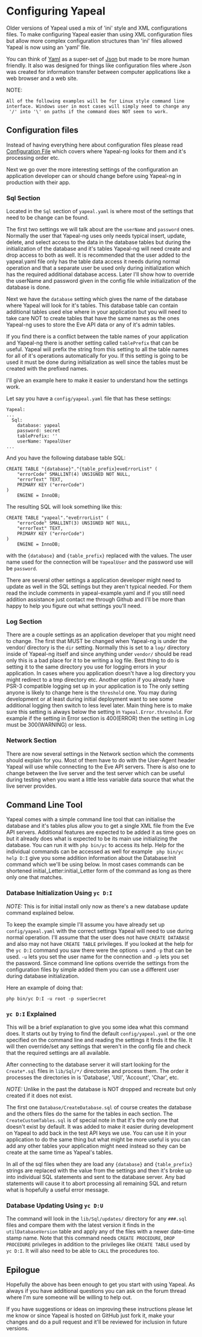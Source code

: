 Configuring Yapeal
==================

Older versions of Yapeal used a mix of 'ini' style and XML
configurations files. To make configuring Yapeal easier than using XML
configuration files but allow more complex configuration structures than
'ini' files allowed Yapeal is now using an 'yaml' file.

You can think of [Yaml](http://www.yaml.org/) as a super-set of
[Json](http://www.json.org/) but made to be more human friendly. It also
was designed for things like configuration files where Json was created
for information transfer between computer applications like a web
browser and a web site.

NOTE:

    All of the following examples will be for Linux style command line
    interface. Windows user in most cases will simply need to change any
     '/' into '\' on paths if the command does NOT seem to work.

## Configuration files

Instead of having everything here about configuration files please read
[Configuration File](docs/ConfigurationFiles.md) which covers where
Yapeal-ng looks for them and it's processing order etc.

Next we go over the more interesting settings of the configuration an
application developer can or should change before using Yapeal-ng in
production with their app.

### Sql Section

Located in the `Sql` section of `yapeal.yaml` is where most of the
settings that need to be change can be found.

The first two settings we will talk about are the `userName` and
`password` ones. Normally the user that Yapeal-ng uses only needs
typical insert, update, delete, and select access to the data in the
database tables but during the initialization of the database and it's
tables Yapeal-ng will need create and drop access to both as well. It is
recommended that the user added to the yapeal.yaml file only has the
table data access it needs during normal operation and that a separate
user be used only during initialization which has the required
additional database access. Later I'll show how to override the userName
and password given in the config file while initialization of the
database is done.

Next we have the `database` setting which gives the name of the database
where Yapeal will look for it's tables. This database table can contain
additional tables used else where in your application but you will need
to take care NOT to create tables that have the same names as the ones
Yapeal-ng uses to store the Eve API data or any of it's admin tables.

If you find there is a conflict between the table names of your
application and Yapeal-ng there is another setting called `tablePrefix`
that can be useful. Yapeal will prefix the string from this setting to
all the table names for all of it's operations automatically for you. If
this setting is going to be used it must be done during initialization
as well since the tables must be created with the prefixed names.

I'll give an example here to make it easier to understand how the
settings work.

Let say you have a `config/yapeal.yaml` file that has these settings:

```
Yapeal:
...
  Sql:
    database: yapeal
    password: secret
    tablePrefix: ''
    userName: YapealUser
...
```

And you have the following database table SQL:

```
CREATE TABLE "{database}"."{table_prefix}eveErrorList" (
    "errorCode" SMALLINT(4) UNSIGNED NOT NULL,
    "errorText" TEXT,
    PRIMARY KEY ("errorCode")
)
    ENGINE = InnoDB;
```

The resulting SQL will look something like this:

```
CREATE TABLE "yapeal"."eveErrorList" (
    "errorCode" SMALLINT(3) UNSIGNED NOT NULL,
    "errorText" TEXT,
    PRIMARY KEY ("errorCode")
)
    ENGINE = InnoDB;
```

with the `{database}` and `{table_prefix}` replaced with the values. The
user name used for the connection will be `YapealUser` and the password
use will be `password`.

There are several other settings a application developer might need to
update as well in the SQL settings but they aren't typical needed. For
them read the include comments in yapeal-example.yaml and if you still
need addition assistance just contact me through Github and I'll be more
than happy to help you figure out what settings you'll need.

### Log Section

There are a couple settings as an application developer that you might
need to change. The first that MUST be changed when Yapeal-ng is under
the vendor/ directory is the `dir` setting. Normally this is set to a
`log/` directory inside of  Yapeal-ng itself and since anything under
`vendor/` should be read only this is a bad place for it to be writing
a log file. Best thing to do is setting it to the same directory you use
for logging errors in your application. In cases where you application
doesn't have a log directory you might redirect to a tmp directory etc.
Another option if you already have PSR-3 compatible logging set up in
your application is to
The only setting anyone is likely to change here is the `threshold` one. You may during development or at least during
initial deployment want to see some additional logging then switch to less level later. Main thing here is to make sure
this setting is always below the setting in `Yapeal.Error.threshold`. For example if the setting in Error section is
400(ERROR) then the setting in Log must be 300(WARNING) or less.

### Network Section

There are now several settings in the Network section which the comments should explain for you. Most of them have to do
with the User-Agent header Yapeal will use while connecting to the Eve API servers. There is also one to change between
the live server and the test server which can be useful during testing when you want a little less variable data source
that what the live server provides.

## Command Line Tool

Yapeal comes with a simple command line tool that can initialise the database and it's tables plus allow you to get a
single XML file from the Eve API servers. Additional features are expected to be added it as time goes on but it already
does what is expected to be its main use initializing the database. You can run it with `php bin/yc` to access its help.
Help for the individual commands can be accessed as well for example ` php bin/yc help D:I` give you some addition
information about the Database:Init command which we'll be using below. In most cases commands can be shortened
initial_Letter:initial_Letter form of the command as long as there only one that matches.

### Database Initialization Using `yc D:I`

_NOTE:_ This is for initial install only now as there's a new database update command explained below.

To keep the example simple I'll assume you have already set up `config/yapeal.yaml` with the correct settings Yapeal
will need to use during normal operation. I'll assume that the user does not have `CREATE DATABASE` and also may not
have `CREATE TABLE` privileges. If you looked at the help for the `yc D:I` command you saw there were the options `-u`
and `-p` that can be used. `-u` lets you set the user name for the connection and `-p` lets you set the password. Since
command line options override the settings from the configuration files by simple added them you can use a different
user during database initialization.

Here an example of doing that:

```
php bin/yc D:I -u root -p superSecret
```

### `yc D:I` Explained

This will be a brief explanation to give you some idea what this command does. It starts out by trying to find the
default `config/yapeal.yaml` or the one specified on the command line and reading the settings it finds it the file. It
will then override/set any settings that weren't in the config file and check that the required settings are all
available.

After connecting to the database server it will start looking for the `Create*.sql` files in `lib/Sql/*/` directories
and process them. The order it processes the directories in is 'Database', 'Util', 'Account', 'Char', etc.

_NOTE:_
    Unlike in the past the database is NOT dropped and recreate but only created if it does not exist.

The first one `Database/CreateDatabase.sql` of course creates the database and the others files do the same for the
tables in each section. The `CreateCustomTables.sql` is of special note in that it's the only one that doesn't exist by
default. It was added to make it easier during development on Yapeal to add back in the test API keys we use. You can
use it in your application to do the same thing but what might be more useful is you can add any other tables your
application might need instead so they can be create at the same time as Yapeal's tables.

In all of the sql files when they are load any `{database}` and `{table_prefix}` strings are replaced with the value
from the settings and then it's broke up into individual SQL statements and sent to the database server. Any bad
statements will cause it to abort processing all remaining SQL and return what is hopefully a useful error message.

### Database Updating Using `yc D:U`

The command will look in the `lib/Sql/updates/` directory for any `###.sql` files and compare them with the latest
version it finds in the `utilDatabaseVersion` table and apply any of the files with a newer date-time stamp name. Note
that this command needs `CREATE PROCEDURE`, `DROP PROCEDURE` privileges in addition to the privileges like
`CREATE TABLE` used by `yc D:I`. It will also need to be able to `CALL` the procedures too.

## Epilogue

Hopefully the above has been enough to get you start with using Yapeal. As always if you have additional questions you
can ask on the forum thread where I'm sure someone will be willing to help out.

If you have suggestions or ideas on improving these instructions please let me know or since Yapeal is hosted on GitHub
just fork it, make your changes and do a pull request and it'll be reviewed for inclusion in future versions.

